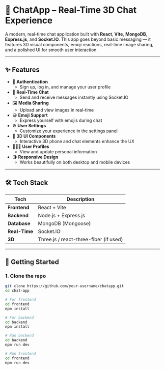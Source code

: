 # 📱 ChatApp – Real-Time 3D Chat Experience

A modern, real-time chat application built with **React**, **Vite**, **MongoDB**, **Express.js**, and **Socket.IO**. This app goes beyond basic messaging — it features 3D visual components, emoji reactions, real-time image sharing, and a polished UI for smooth user interaction.

---

## ✨ Features

- 🔐 **Authentication**
  - Sign up, log in, and manage your user profile
- 💬 **Real-Time Chat**
  - Send and receive messages instantly using Socket.IO
- 🖼️ **Media Sharing**
  - Upload and view images in real-time
- 😀 **Emoji Support**
  - Express yourself with emojis during chat
- ⚙️ **User Settings**
  - Customize your experience in the settings panel
- 📱 **3D UI Components**
  - Interactive 3D phone and chat elements enhance the UX
- 🧑‍🤝‍🧑 **User Profiles**
  - View and update personal information
- 🌗 **Responsive Design**
  - Works beautifully on both desktop and mobile devices

---

## 🛠 Tech Stack

| Tech         | Description                      |
|--------------|----------------------------------|
| **Frontend** | React + Vite                     |
| **Backend**  | Node.js + Express.js             |
| **Database** | MongoDB (Mongoose)               |
| **Real-Time**| Socket.IO                        |
| **3D**       | Three.js / react-three-fiber (if used) |

---

## 🚀 Getting Started

### 1. Clone the repo

```bash
git clone https://github.com/your-username/chatapp.git
cd chat-app

# For frontend
cd frontend
npm install

# For backend
cd backend
npm install

# Run backend
cd backend
npm run dev

# Run frontend
cd frontend
npm run dev
